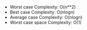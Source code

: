 - Worst case Complexity: O(n**2)
- Best case Complexity: O(nlogn)
- Average case Complexity: O(nlogn)
- Worst case space Complexity: O(1)
